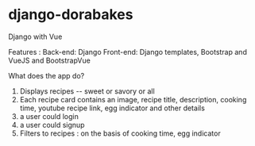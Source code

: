 # django-dorabakes
Django with Vue 

Features :
Back-end: Django
Front-end: Django templates, Bootstrap and VueJS and BootstrapVue

What does the app do? 
1) Displays recipes -- sweet or savory or all
2) Each recipe card contains an image, recipe title, description, cooking time, youtube recipe link, egg indicator and other details
3) a user could login
4) a user could signup
5) Filters to recipes : on the basis of cooking time, egg indicator
